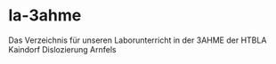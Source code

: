 # la-3ahme
Das Verzeichnis für unseren Laborunterricht in der 3AHME der HTBLA Kaindorf Dislozierung Arnfels
